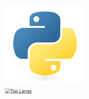 ![image](https://raw.githubusercontent.com/devicons/devicon/2ae2a900d2f041da66e950e4d48052658d850630/icons/python/python-original.svg)

[![Top Langs](https://github-readme-stats.vercel.app/api/top-langs/?username=ylmzKasap&layout=compact)](https://github.com/ylmzKasap)
